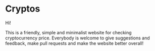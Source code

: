 # Cryptos

Hi!

This is a friendly, simple and minimalist website for checking cryptocurrency price.
Everybody is welcome to give suggestions and feedback, make pull requests and make the website better overall!

